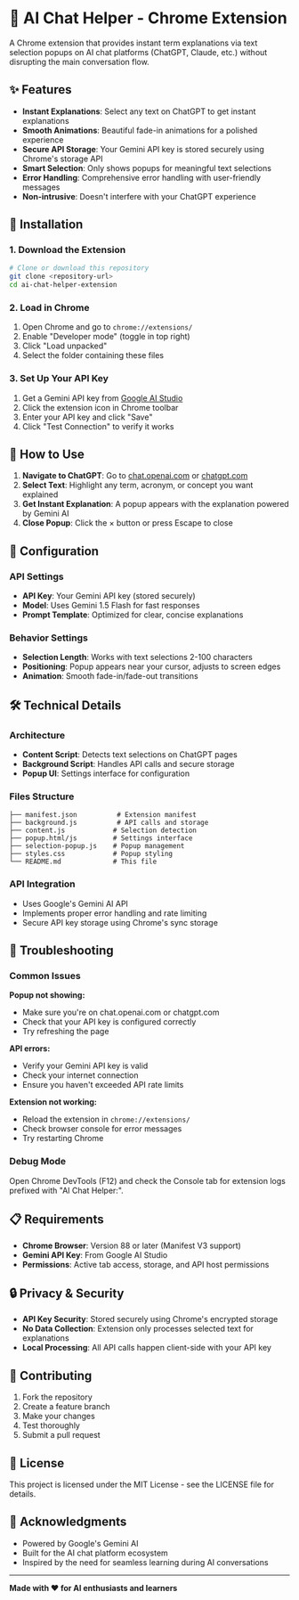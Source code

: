 # 🤖 AI Chat Helper - Chrome Extension

A Chrome extension that provides instant term explanations via text selection popups on AI chat platforms (ChatGPT, Claude, etc.) without disrupting the main conversation flow.

## ✨ Features

- **Instant Explanations**: Select any text on ChatGPT to get instant explanations
- **Smooth Animations**: Beautiful fade-in animations for a polished experience
- **Secure API Storage**: Your Gemini API key is stored securely using Chrome's storage API
- **Smart Selection**: Only shows popups for meaningful text selections
- **Error Handling**: Comprehensive error handling with user-friendly messages
- **Non-intrusive**: Doesn't interfere with your ChatGPT experience

## 🚀 Installation

### 1. Download the Extension
```bash
# Clone or download this repository
git clone <repository-url>
cd ai-chat-helper-extension
```

### 2. Load in Chrome
1. Open Chrome and go to `chrome://extensions/`
2. Enable "Developer mode" (toggle in top right)
3. Click "Load unpacked"
4. Select the folder containing these files

### 3. Set Up Your API Key
1. Get a Gemini API key from [Google AI Studio](https://makersuite.google.com/app/apikey)
2. Click the extension icon in Chrome toolbar
3. Enter your API key and click "Save"
4. Click "Test Connection" to verify it works

## 🎯 How to Use

1. **Navigate to ChatGPT**: Go to [chat.openai.com](https://chat.openai.com) or [chatgpt.com](https://chatgpt.com)
2. **Select Text**: Highlight any term, acronym, or concept you want explained
3. **Get Instant Explanation**: A popup appears with the explanation powered by Gemini AI
4. **Close Popup**: Click the × button or press Escape to close

## 🔧 Configuration

### API Settings
- **API Key**: Your Gemini API key (stored securely)
- **Model**: Uses Gemini 1.5 Flash for fast responses
- **Prompt Template**: Optimized for clear, concise explanations

### Behavior Settings
- **Selection Length**: Works with text selections 2-100 characters
- **Positioning**: Popup appears near your cursor, adjusts to screen edges
- **Animation**: Smooth fade-in/fade-out transitions

## 🛠️ Technical Details

### Architecture
- **Content Script**: Detects text selections on ChatGPT pages
- **Background Script**: Handles API calls and secure storage
- **Popup UI**: Settings interface for configuration

### Files Structure
```
├── manifest.json          # Extension manifest
├── background.js          # API calls and storage
├── content.js            # Selection detection
├── popup.html/js         # Settings interface
├── selection-popup.js    # Popup management
├── styles.css            # Popup styling
└── README.md             # This file
```

### API Integration
- Uses Google's Gemini AI API
- Implements proper error handling and rate limiting
- Secure API key storage using Chrome's sync storage

## 🐛 Troubleshooting

### Common Issues

**Popup not showing:**
- Make sure you're on chat.openai.com or chatgpt.com
- Check that your API key is configured correctly
- Try refreshing the page

**API errors:**
- Verify your Gemini API key is valid
- Check your internet connection
- Ensure you haven't exceeded API rate limits

**Extension not working:**
- Reload the extension in `chrome://extensions/`
- Check browser console for error messages
- Try restarting Chrome

### Debug Mode
Open Chrome DevTools (F12) and check the Console tab for extension logs prefixed with "AI Chat Helper:".

## 📋 Requirements

- **Chrome Browser**: Version 88 or later (Manifest V3 support)
- **Gemini API Key**: From Google AI Studio
- **Permissions**: Active tab access, storage, and API host permissions

## 🔒 Privacy & Security

- **API Key Security**: Stored securely using Chrome's encrypted storage
- **No Data Collection**: Extension only processes selected text for explanations
- **Local Processing**: All API calls happen client-side with your API key

## 🤝 Contributing

1. Fork the repository
2. Create a feature branch
3. Make your changes
4. Test thoroughly
5. Submit a pull request

## 📄 License

This project is licensed under the MIT License - see the LICENSE file for details.

## 🙏 Acknowledgments

- Powered by Google's Gemini AI
- Built for the AI chat platform ecosystem
- Inspired by the need for seamless learning during AI conversations

---

**Made with ❤️ for AI enthusiasts and learners**

